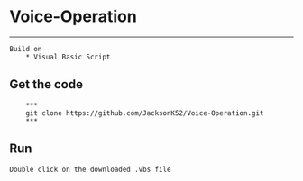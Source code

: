 # Voice-Operation
---
 	Build on
 		* Visual Basic Script

## Get the code
		***
		git clone https://github.com/JacksonK52/Voice-Operation.git
		***

## Run
	Double click on the downloaded .vbs file

